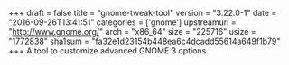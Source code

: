 +++
draft = false
title = "gnome-tweak-tool"
version = "3.22.0-1"
date = "2016-09-26T13:41:51"
categories = ['gnome']
upstreamurl = "http://www.gnome.org/"
arch = "x86_64"
size = "225716"
usize = "1772838"
sha1sum = "fa32e1d23154b448ea6c4dcadd55614a649f1b79"
+++
A tool to customize advanced GNOME 3 options.